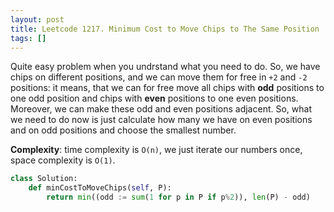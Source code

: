 ```yaml
---
layout: post
title: Leetcode 1217. Minimum Cost to Move Chips to The Same Position
tags: []
---
```


Quite easy problem when you undrstand what you need to do. So, we have chips on different positions, and we can move them for free in `+2` and `-2` positions: it means, that we can for free move all chips with **odd** positions to one odd position and chips with **even** positions to one even positions. Moreover, we can make these odd and even positions adjacent. So, what we need to do now is just calculate how many we have on even positions and on odd positions and choose the smallest number.

**Complexity**: time complexity is `O(n)`, we just iterate our numbers once, space complexity is `O(1)`.

```python
class Solution:
    def minCostToMoveChips(self, P):
        return min((odd := sum(1 for p in P if p%2)), len(P) - odd)
```
